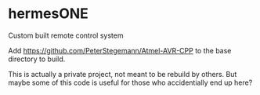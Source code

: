 # hermesONE
Custom built remote control system

Add https://github.com/PeterStegemann/Atmel-AVR-CPP to the base directory to build.

This is actually a private project, not meant to be rebuild by others. But maybe some of this code is useful for those who accidentially end up here?
